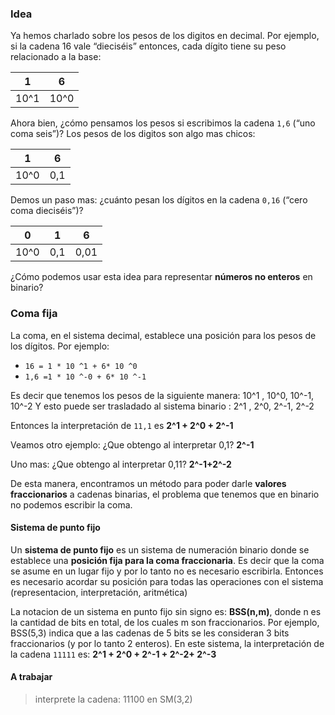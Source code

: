 ### Idea

Ya hemos charlado sobre los pesos de los digitos en decimal. Por ejemplo, si la cadena 16 vale “dieciséis” entonces, cada dígito tiene su peso relacionado a la base:

| 1 | 6|
|---|---|
|10^1|10^0|

Ahora bien, ¿cómo pensamos los pesos si escribimos la cadena  ```1,6``` (“uno coma seis”)? Los pesos de los digitos son algo mas chicos:


| 1 | 6|
|---|---|
|10^0|0,1|

Demos un paso mas: ¿cuánto pesan los dígitos en la cadena  ```0,16``` (“cero coma dieciséis”)? 

| 0  | 1 | 6  |
|----|---|----|
|10^0|0,1|0,01|


¿Cómo podemos usar esta idea para representar **números no enteros** en binario?

### Coma fija

La coma, en el sistema decimal, establece una posición para los pesos de los dígitos. Por ejemplo: 

* ```16 = 1 * 10 ^1 + 6* 10 ^0```
* ```1,6 =1 * 10 ^-0 + 6* 10 ^-1```


Es decir que tenemos los pesos de la siguiente manera: 10^1  , 10^0, 10^-1, 10^-2
Y esto puede ser trasladado al sistema binario : 2^1  , 2^0, 2^-1, 2^-2

Entonces la interpretación de ```11,1``` es  **2^1 + 2^0 + 2^-1**

Veamos otro ejemplo: ¿Que obtengo al interpretar 0,1?  **2^-1**

Uno mas: ¿Que obtengo al interpretar 0,11?  **2^-1+2^-2**

De esta manera, encontramos un método para poder darle **valores fraccionarios** a cadenas binarias, el problema que tenemos que en binario no podemos escribir la coma.

#### Sistema de punto fijo

Un **sistema de punto fijo** es un sistema de numeración binario donde se establece una **posición fija para la coma fraccionaria**. Es decir que la coma se asume en un lugar fijo y por lo tanto no es necesario escribirla. Entonces es necesario acordar su posición para todas las operaciones con el sistema (representacion, interpretación, aritmética) 

La notacion de un sistema en punto fijo sin signo es: **BSS(n,m)**, donde n es la cantidad de bits en total, de los cuales m son fraccionarios. Por ejemplo, BSS(5,3) indica que a las cadenas de 5 bits se les consideran 3 bits fraccionarios (y por lo tanto 2 enteros). En este sistema, la interpretación de la cadena ```11111``` es:  **2^1 + 2^0 + 2^-1 + 2^-2+ 2^-3**



#### A trabajar


> interprete la cadena: 11100 en SM(3,2)